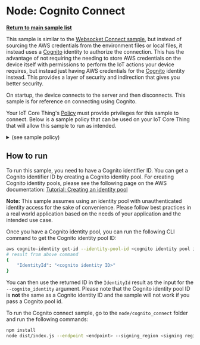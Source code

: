 # Node: Cognito Connect

[**Return to main sample list**](../../README.md)

This sample is similar to the [Websocket Connect sample](../websocket_connect/README.md), but instead of sourcing the AWS credentials from the environment files or local files, it instead uses a [Cognito](https://aws.amazon.com/cognito/) identity to authorize the connection. This has the advantage of not requiring the needing to store AWS credentials on the device itself with permissions to perform the IoT actions your device requires, but instead just having AWS credentials for the [Cognito](https://aws.amazon.com/cognito/) identity instead. This provides a layer of security and indirection that gives you better security.

On startup, the device connects to the server and then disconnects. This sample is for reference on connecting using Cognito.

Your IoT Core Thing's [Policy](https://docs.aws.amazon.com/iot/latest/developerguide/iot-policies.html) must provide privileges for this sample to connect. Below is a sample policy that can be used on your IoT Core Thing that will allow this sample to run as intended.

<details>
<summary>(see sample policy)</summary>
<pre>
{
  "Version": "2012-10-17",
  "Statement": [
    {
      "Effect": "Allow",
      "Action": [
        "iot:Connect"
      ],
      "Resource": [
        "arn:aws:iot:<b>region</b>:<b>account</b>:client/test-*"
      ]
    }
  ]
}
</pre>

Replace with the following with the data from your AWS account:
* `<region>`: The AWS IoT Core region where you created your AWS IoT Core thing you wish to use with this sample. For example `us-east-1`.
* `<account>`: Your AWS IoT Core account ID. This is the set of numbers in the top right next to your AWS account name when using the AWS IoT Core website.

Note that in a real application, you may want to avoid the use of wildcards in your ClientID or use them selectively. Please follow best practices when working with AWS on production applications using the SDK. Also, for the purposes of this sample, please make sure your policy allows a client ID of `test-*` to connect or use `--client_id <client ID here>` to send the client ID your policy supports.

</details>

## How to run

To run this sample, you need to have a Cognito identifier ID. You can get a Cognito identifier ID by creating a Cognito identity pool. For creating Cognito identity pools, please see the following page on the AWS documentation: [Tutorial: Creating an identity pool](https://docs.aws.amazon.com/cognito/latest/developerguide/tutorial-create-identity-pool.html)

**Note:** This sample assumes using an identity pool with unauthenticated identity access for the sake of convenience. Please follow best practices in a real world application based on the needs of your application and the intended use case.

Once you have a Cognito identity pool, you can run the following CLI command to get the Cognito identity pool ID:
```sh
aws cognito-identity get-id --identity-pool-id <cognito identity pool id>
# result from above command
{
    "IdentityId": "<cognito identity ID>"
}
```

You can then use the returned ID in the `IdentityId` result as the input for the `--cognito_identity` argument. Please note that the Cognito identity pool ID is **not** the same as a Cognito identity ID and the sample will not work if you pass a Cognito pool id.

To run the Cognito connect sample, go to the `node/cognito_connect` folder and run the following commands:

``` sh
npm install
node dist/index.js --endpoint <endpoint> --signing_region <signing region> --cognito_identity <cognito identity ID>
```
